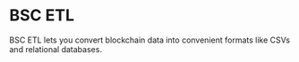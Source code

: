 # BSC ETL

BSC ETL lets you convert blockchain data into convenient formats like CSVs and relational databases.
